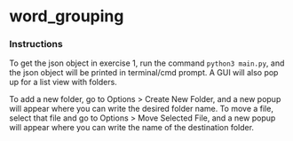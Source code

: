 # word_grouping

### Instructions

To get the json object in exercise 1, run the command `python3 main.py`, and the json object will be printed in terminal/cmd prompt. A GUI will also pop up for a list view with folders.

To add a new folder, go to Options > Create New Folder, and a new popup will appear where you can write the desired folder name.
To move a file, select that file and go to Options > Move Selected File, and a new popup will appear where you can write the name of the destination folder.